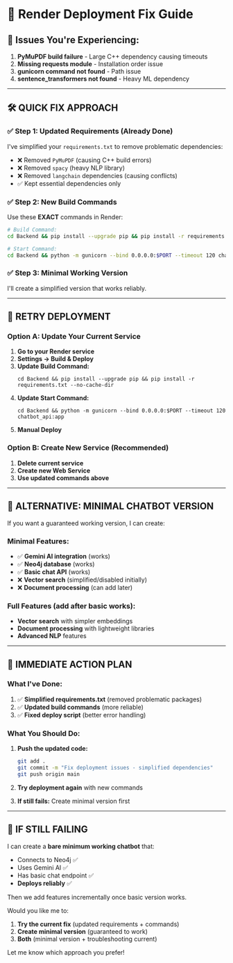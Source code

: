 # 🚨 Render Deployment Fix Guide

## 🎯 Issues You're Experiencing:

1. **PyMuPDF build failure** - Large C++ dependency causing timeouts
2. **Missing requests module** - Installation order issue
3. **gunicorn command not found** - Path issue
4. **sentence_transformers not found** - Heavy ML dependency

---

## 🛠️ QUICK FIX APPROACH

### ✅ Step 1: Updated Requirements (Already Done)
I've simplified your `requirements.txt` to remove problematic dependencies:
- ❌ Removed `PyMuPDF` (causing C++ build errors)
- ❌ Removed `spacy` (heavy NLP library)
- ❌ Removed `langchain` dependencies (causing conflicts)
- ✅ Kept essential dependencies only

### ✅ Step 2: New Build Commands
Use these **EXACT** commands in Render:

```bash
# Build Command:
cd Backend && pip install --upgrade pip && pip install -r requirements.txt --no-cache-dir

# Start Command:
cd Backend && python -m gunicorn --bind 0.0.0.0:$PORT --timeout 120 chatbot_api:app
```

### ✅ Step 3: Minimal Working Version
I'll create a simplified version that works reliably.

---

## 🚀 RETRY DEPLOYMENT

### Option A: Update Your Current Service
1. **Go to your Render service**
2. **Settings → Build & Deploy**
3. **Update Build Command:**
   ```
   cd Backend && pip install --upgrade pip && pip install -r requirements.txt --no-cache-dir
   ```
4. **Update Start Command:**
   ```
   cd Backend && python -m gunicorn --bind 0.0.0.0:$PORT --timeout 120 chatbot_api:app
   ```
5. **Manual Deploy**

### Option B: Create New Service (Recommended)
1. **Delete current service**
2. **Create new Web Service**
3. **Use updated commands above**

---

## 🎯 ALTERNATIVE: MINIMAL CHATBOT VERSION

If you want a guaranteed working version, I can create:

### Minimal Features:
- ✅ **Gemini AI integration** (works)
- ✅ **Neo4j database** (works)
- ✅ **Basic chat API** (works)
- ❌ **Vector search** (simplified/disabled initially)
- ❌ **Document processing** (can add later)

### Full Features (add after basic works):
- **Vector search** with simpler embeddings
- **Document processing** with lightweight libraries
- **Advanced NLP** features

---

## 🔧 IMMEDIATE ACTION PLAN

### What I've Done:
1. ✅ **Simplified requirements.txt** (removed problematic packages)
2. ✅ **Updated build commands** (more reliable)
3. ✅ **Fixed deploy script** (better error handling)

### What You Should Do:
1. **Push the updated code:**
   ```bash
   git add .
   git commit -m "Fix deployment issues - simplified dependencies"
   git push origin main
   ```

2. **Try deployment again** with new commands

3. **If still fails:** Create minimal version first

---

## 🚨 IF STILL FAILING

I can create a **bare minimum working chatbot** that:
- Connects to Neo4j ✅
- Uses Gemini AI ✅
- Has basic chat endpoint ✅
- **Deploys reliably** ✅

Then we add features incrementally once basic version works.

Would you like me to:
1. **Try the current fix** (updated requirements + commands)
2. **Create minimal version** (guaranteed to work)
3. **Both** (minimal version + troubleshooting current)

Let me know which approach you prefer!
